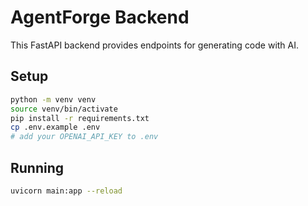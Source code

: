 # AgentForge Backend

This FastAPI backend provides endpoints for generating code with AI.

## Setup

```bash
python -m venv venv
source venv/bin/activate
pip install -r requirements.txt
cp .env.example .env
# add your OPENAI_API_KEY to .env
```

## Running

```bash
uvicorn main:app --reload
```
